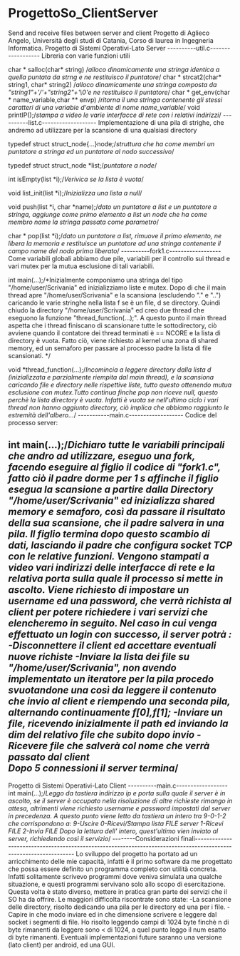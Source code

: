 # ProgettoSo_ClientServer
Send and receive files between server and client
Progetto di Aglieco Angelo, Università degli studi di Catania, Corso di laurea in Ingegneria Informatica.
Progetto di Sistemi Operativi-Lato Server
----------util.c------------------
Libreria con varie funzioni utili


char * salloc(char* string)	/*alloco dinamicamente una stringa identica a quella puntata da strng e ne restituisco il puntatore*/
char * strcat2(char* string1, char* string2)	/*alloco dinamicamente una stringa composta da "string1"+'/'+"string2"+'\0'e ne restituisco il puntatore*/
char * get_env(char * name_variable,char ** envp)	/*ritorna il una stringa contenente gli stessi caratteri di una variabie d'ambiente di nome name_variable*/
void printIP();/*stampa a video le varie interfacce di rete con i relativi indirizzi*/
----------list.c-------------------
Implementazione di una pila di strighe, che andremo ad utilizzare per la scansione di una qualsiasi directory


typedef struct struct_node{...}node;/*struttura che ha come membri un puntatore a stringa ed un puntatore al nodo successivo*/

typedef struct struct_node *list;/*puntatore a node*/

int isEmpty(list *i);/*Verivica se la lista è vuota*/

void list_init(list *i);/*Inizializza una lista a null*/

void push(list *i, char *name);/*dato un puntatore a list e un puntatore a stringa, aggiunge come primo elemento a list un node che ha come membro name la stringa passata come parametro*/

char * pop(list *i);/*dato un puntatore a list, rimuove il primo elemento, ne libera la memoria e restituisce un puntatore ad una stringa contenente il campo name del nodo prima liberato*/
----------fork1.c------------------
Come variabili globali abbiamo due pile, variabili per il controllo sui thread e vari mutex per la mutua esclusione di tali variabili.

int main(...);/*Inizialmente componiamo una stringa del tipo "/home/user/Scrivania" ed inizializziamo liste e mutex.
Dopo di che il main thread apre "/home/user/Scrivania" e la scansiona (escludendo "." e "..") caricando le varie stringhe nella lista f se è un file, d se directory. Quindi chiudo la directory "/home/user/Scrivania" ed creo due thread che eseguono la funzione "thread_function(...);". A questo punto il main thread aspetta che i thread finiscano di scansionare tutte le sottodirectory, ciò avviene quando il contatore dei thread terminati è == NCORE e la lista di directory è vuota.
Fatto ciò, viene richiesto al kernel una zona di shared memory, ed un semaforo per passare al processo padre la lista di file scansionati. */

void *thread_function(...);/*Incomincia a leggere directory dalla lista d (inizializzata e parzialmente riempita dal main thread), e la scansiona caricando file e directory nelle rispettive liste, tutto questo ottenendo mutua esclusione con mutex.Tutto continua finche pop non riceve null, questo perchè la lista directory è vuota. Infatti è vuota se nell'ultimo ciclo i vari thread non hanno aggiunto directory, ciò implica che abbiamo raggiunto le estremità dell'albero...*/
-----------main.c-------------------
Codice del processo server:

int main(...);/*Dichiaro tutte le variabili principali che andro ad utilizzare, eseguo una fork, facendo eseguire al figlio il codice di "fork1.c", fatto ciò il padre dorme per 1 s affinche il figlio esegua la scansione a partire dalla Directory "/home/user/Scrivania" ed inizializza shared memory e semaforo, così da passare il risultato della sua scansione, che il padre salvera in una pila. Il figlio termina dopo questo scambio di dati, lasciando il padre che configura socket TCP con le relative funzioni. Vengono stampati a video vari indirizzi delle interfacce di rete e la relativa porta sulla quale il processo si mette in ascolto.
Viene richiesto di impostare un username ed una password, che verrà richista al client per potere richiedere i vari servizi che elencheremo in seguito.
Nel caso in cui venga effettuato un login con successo, il server potrà :
-Disconnettere il client ed accettare eventuali nuove richiste
-Inviare la lista dei file su "/home/user/Scrivania", non avendo implementato un iteratore per la pila procedo svuotandone una così da leggere il contenuto che invio al client e riempendo una seconda pila, alternando continuamente f[0],f[1];
-Inviare un file, ricevendo inizialmente il path ed inviando la dim del relativo file che subito dopo invio
-Ricevere file che salverà col nome che verrà passato dal client  
Dopo 5 connessioni il server termina*/
----------------------------------------------------------------------------------------------------------------------------------------------
Progetto di Sistemi Operativi-Lato Client
----------main.c------------------
int main(...);/*Leggo da tastiera indirizzo ip e porta sulla quale il server è in ascolto, se il server è occupato nella risoluzione di altre richieste rimango in attesa, altrimenti viene richiesto username e password impostati dal server in precedenza.
A questo punto viene letto da tastiera un intero tra 9-0-1-2 che corrispondono a:
9-Uscire
0-Ricevi/Stampa lista FILE server
1-Ricevi FILE
2-Invia FILE
Dopo la lettura dell' intero, quest'ultimo vien inviato al server, richiedendo così il servizio*/
--------Considerazioni finali------------------------------------------------------------------------------------------------------------------
Lo sviluppo del progetto ha portato ad un arricchimento delle mie capacità, infatti è il primo software da me progettato che possa essere definito un programma completo con utilità concreta. Infatti solitamente scrivevo programmi dove veniva simulata una qualche situazione, e questi programmi servivano solo allo scopo di esercitazione. Questa volta è stato diverso, mettere in pratica gran parte dei servizi che il SO ha da offrire. Le maggiori difficolta riscontrate sono state:
-La scansione delle directory, risolto dedicando una pila per le directory ed una per i file.
-Capire in che modo inviare ed in che dimensione scrivere e leggere dal socket i segmenti di file. Ho risolto leggendo campi di 1024 byte finchè n di byte rimanenti da leggere sono < di 1024, a quel  punto leggo il num esatto di byte rimanenti. 
Eventuali implementazioni future saranno una versione (lato client) per android, ed una GUI.
